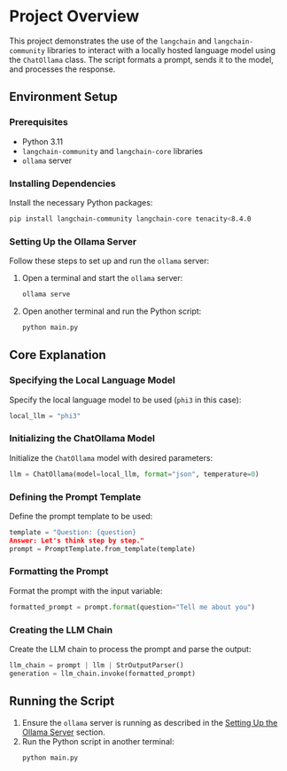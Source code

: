# Project Overview

This project demonstrates the use of the `langchain` and `langchain-community` libraries to interact with a locally hosted language model using the `ChatOllama` class. The script formats a prompt, sends it to the model, and processes the response.

## Environment Setup

### Prerequisites

- Python 3.11
- `langchain-community` and `langchain-core` libraries
- `ollama` server

### Installing Dependencies

Install the necessary Python packages:
```sh
pip install langchain-community langchain-core tenacity<8.4.0
```

### Setting Up the Ollama Server

Follow these steps to set up and run the `ollama` server:

1. Open a terminal and start the `ollama` server:
   ```sh
   ollama serve
   ```

2. Open another terminal and run the Python script:
   ```sh
   python main.py
   ```

## Core Explanation

### Specifying the Local Language Model

Specify the local language model to be used (`phi3` in this case):

```python
local_llm = "phi3"
```

### Initializing the ChatOllama Model

Initialize the `ChatOllama` model with desired parameters:

```python
llm = ChatOllama(model=local_llm, format="json", temperature=0)
```

### Defining the Prompt Template

Define the prompt template to be used:

```python
template = "Question: {question}
Answer: Let's think step by step."
prompt = PromptTemplate.from_template(template)
```

### Formatting the Prompt

Format the prompt with the input variable:

```python
formatted_prompt = prompt.format(question="Tell me about you")
```

### Creating the LLM Chain

Create the LLM chain to process the prompt and parse the output:

```python
llm_chain = prompt | llm | StrOutputParser()
generation = llm_chain.invoke(formatted_prompt)
```

## Running the Script

1. Ensure the `ollama` server is running as described in the [Setting Up the Ollama Server](#setting-up-the-ollama-server) section.
2. Run the Python script in another terminal:
   ```sh
   python main.py
   ```
